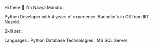 Hi there 👋
I'm Navya Mandru.

Python Developer with 4 years of experience.
Bachelor's in CS from IIIT Nuzvid.

Skill set :

Languages : Python
Database Technologies : MS SQL Server
